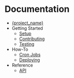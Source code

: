 Documentation
=============

* [{project_name}](../README.md)
* Getting Started
  * [Setup](./getting_started/setup.md)
  * [Contributing](./getting_started/contributing.md)
  * [Testing](./getting_started/testing.md)
* How-To
  * [Cron Jobs](./how_to/cron_jobs.md)
  * [Deploying](./how_to/deploying.md)
* Reference
  * [API](./reference/api.md)